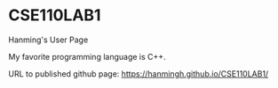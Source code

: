 # CSE110LAB1
Hanming's User Page

My favorite programming language is C++.

URL to published github page: https://hanmingh.github.io/CSE110LAB1/
